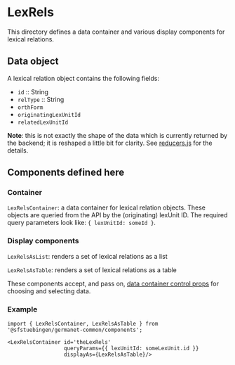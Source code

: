 # LexRels

This directory defines a data container and various display components
for lexical relations.

## Data object

A lexical relation object contains the following fields:

  - `id` :: String
  - `relType` :: String
  - `orthForm`
  - `originatingLexUnitId`
  - `relatedLexUnitId`

**Note**: this is not exactly the shape of the data which is currently
returned by the backend; it is reshaped a little bit for clarity.  See
[reducers.js](./reducers.js) for the details.

## Components defined here

### Container

`LexRelsContainer`: a data container for lexical relation objects.
These objects are queried from the API by the (originating) lexUnit ID.
The required query parameters look like: `{ lexUnitId: someId }`.

### Display components

`LexRelsAsList`: renders a set of lexical relations as a list 

`LexRelsAsTable`: renders a set of lexical relations as a table 

These components accept, and pass on, [data container control
props](../DataContainer#user-content-selecting-and-choosing-data-objects) for choosing and selecting data.

### Example

```
import { LexRelsContainer, LexRelsAsTable } from '@sfstuebingen/germanet-common/components';

<LexRelsContainer id='theLexRels'
                  queryParams={{ lexUnitId: someLexUnit.id }}
                  displayAs={LexRelsAsTable}/>
```
